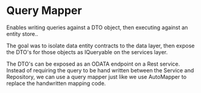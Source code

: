 Query Mapper
====

Enables writing queries against a DTO object, then executing against an entity store..

The goal was to isolate data entity contracts to the data layer, then expose the DTO's for those objects as IQueryable<DTO> on the services layer.

The DTO's can be exposed as an ODATA endpoint on a Rest service.  Instead of requiring the query to be hand written between the Service and Repository, we can use a query mapper just like we use AutoMapper to replace the handwritten mapping code.